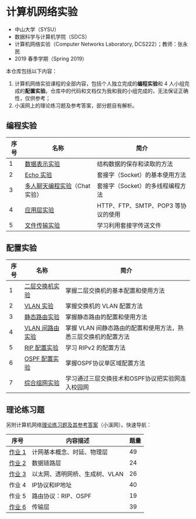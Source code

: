 # 计算机网络实验

*   中山大学（SYSU）
*   数据科学与计算机学院（SDCS）
*   计算机网络实验（Computer Networks Laboratory, DCS222）；教师：张永民
*   2019 春季学期（Spring 2019）



本仓库包括以下内容：

1.  计算机网络实验课程的全部内容，包括个人独立完成的**编程实验**和 4 人小组完成的**配置实验**。仓库中的代码和文档仅为我和我的小组完成的，无法保证正确性，仅供参考；
2.  小溪网上的理论练习题及参考答案，部分题目有解析。



## 编程实验

| 序号 | 名称                                                         | 简介                               |
| ---- | ------------------------------------------------------------ | ---------------------------------- |
| 1    | [数据表示实验](Programming_编程实验/Prog1_数据表示实验)      | 结构数据的保存和读取的方法         |
| 2    | [Echo 实验](Programming_编程实验/Prog2_Echo实验)             | 套接字（Socket）的基本使用方法     |
| 3    | [多人聊天编程实验](Programming_编程实验/Prog3_Chat实验)（Chat 实验） | 套接字（Socket）的多线程编程方法   |
| 4    | [应用层实验](Programming_编程实验/Prog4_Chat实验)            | HTTP、FTP、SMTP、POP3 等协议的使用 |
| 5    | [文件传输实验](Programming_编程实验/Prog5_文件传输实验)      | 学习利用套接字传送文件             |



## 配置实验

| 序号 | 名称                                                         | 简介                                                         |
| ---- | ------------------------------------------------------------ | ------------------------------------------------------------ |
| 1    | [二层交换机实验](Configuring_配置实验/Conf1_二层交换机实验)  | 掌握二层交换机的基本配置和使用方法                           |
| 2    | [VLAN 实验](Configuring_配置实验/Conf2_VLAN实验)             | 掌握交换机的 VLAN 配置方法                                   |
| 3    | [静态路由实验](Configuring_配置实验/Conf3_静态路由实验)      | 掌握静态路由的配置和使用方法                                 |
| 4    | [VLAN 间路由实验](Configuring_配置实验/Conf4_VLAN间路由实验) | 掌握 VLAN 间静态路由的配置和使用方法，熟悉三层交换机的配置方法 |
| 5    | [RIP 配置实验](Configuring_配置实验/Conf5_RIP配置实验)       | 学习 RIPv2 的配置方法                                        |
| 6    | [OSPF 配置实验](Configuring_配置实验/Conf6_OSPF配置实验)     | 掌握OSPF协议单区域配置方法                                   |
| 7    | [综合组网实验](Configuring_配置实验/Conf7_综合组网实验)      | 学习通过三层交换技术和OSPF协议把实验网连入校园网             |



## 理论练习题

另附计算机网络[理论练习题及其参考答案](计网理论练习题)（小溪网）。快速导航：

| 序号             | 内容描述                       | 题量 |
| ---------------- | ------------------------------ | ---- |
| [作业 1](计网理论练习题/ex1.md) | 计网基本概念、时延、物理层     | 49   |
| [作业 2](计网理论练习题/ex2.md) | 数据链路层                     | 24   |
| [作业 3](计网理论练习题/ex3.md) | 以太网、透明网桥、生成树、VLAN | 26   |
| 作业 4 | IP协议和IP地址 | 40 |
| 作业 5 | 路由协议：RIP、OSPF | 19 |
| [作业 6](计网理论练习题/ex6.md) | 传输层 | 39 |


